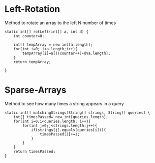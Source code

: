 # Left-Rotation
Method to rotate an array to the left N number of times

    static int[] rotLeft(int[] a, int d) {
        int counter=0;
    
        int[] tempArray = new int[a.length];
        for(int i=0; i<a.length;i++){
            tempArray[i]=a[((counter++)+d%a.length];
        }
        return tempArray;
        
    }
# Sparse-Arrays

Method to see how many times a string appears in a query

    static int[] matchingStrings(String[] strings, String[] queries) {
        int[] timesPassed= new int[queries.length];
        for(int i=0;i<queries.length; i++){
            for(int j=0;j<strings.length;j++){
                if(strings[j].equals(queries[i])){
                    timesPassed[i]+=1;
                }
            }
        }
        return timesPassed;
    }
